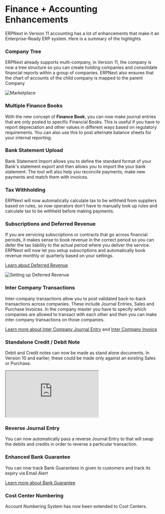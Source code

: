 # Finance + Accounting Enhancements

ERPNext in Version 11 accounting has a lot of enhancements that make it an Enterprise-Ready ERP system. Here is a summary of the highlights

### Company Tree

ERPNext already supports multi-company, in Version 11, the company is now a tree structure so you can create holding companies and consolidate financial reports within a group of companies. ERPNext also ensures that the chart of accounts of the child company is mapped to the parent Company

<img class="screenshot" alt="Marketplace" src="/assets/foundation/img/version-11/company-tree.png">

### Multiple Finance Books

With the new concept of **Finance Book**, you can now make journal entries that are only posted to specific Financial Books. This is useful if you have to report depreciation and other values in different ways based on regulatory requirements. You can also use this to post alternate balance sheets for your internal reporting.

### Bank Statement Upload

Bank Statement Import allows you to define the standard format of your Bank's statement export and then allows you to import the your bank statement. The tool will also help you reconcile payments, make new payments and match them with invoices.

### Tax Withholding

ERPNext will now automatically calculate tax to be withheld from suppliers based on rules, so now operators don't have to manually look up rules and calculate tax to be withheld before making payments.

### Subscriptions and Deferred Revenue

If you are servicing subscriptions or contracts that go across financial periods, it makes sense to book revenue in the correct period so you can defer the tax liability to the actual period where you deliver the service. ERPNext will now let you setup subscriptions and automatically book revenue monthly or quarterly based on your settings.

[Learn about Deferred Revenue](https://erpnext.org/docs/user/manual/en/accounts/deferred-revenue)

<img class='screenshot' alt='Setting up Deferred Revenue' src=
'https://erpnext.org/docs/assets/img/accounts/deferred-invoice.gif'>

### Inter Company Transactions

Inter-company transactions allow you to post validated back-to-back transactions across companies. These include Journal Entries, Sales and Purchase Invoices. In the company master you have to specify which companies are allowed to transact with each other and then you can make inter company transactions on those companies.

[Learn more about Inter Company Journal Entry](https://erpnext.org/docs/user/manual/en/accounts/inter-company-journal-entry) and [Inter Company Invoice](https://erpnext.org/docs/user/manual/en/accounts/inter-company-invoices)

### Standalone Credit / Debit Note

Debit and Credit notes can now be made as stand alone documents. In Version 10 and earlier, these could be made only against an existing Sales or Purchase.

<div class="embed-responsive embed-responsive-16by9">
  <iframe class="embed-responsive-item" src="https://www.youtube.com/embed/WIF0aJSY06o" allowfullscreen></iframe>
</div>

### Reverse Journal Entry

You can now automatically pass a reverse Journal Entry to that will swap the debits and credits in order to reverse a particular transaction.

### Enhanced Bank Guarantee

You can now track Bank Guarantees in given to customers and track its expiry via Email Alert

[Learn more about Bank Guarantee](https://erpnext.org/docs/user/manual/en/accounts/bank-guarantee)

### Cost Center Numbering

Account Numbering System has now been extended to Cost Centers.



